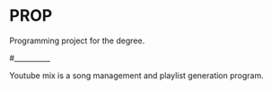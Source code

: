 # PROP
Programming project for the degree.

#__________

Youtube mix is a song management and playlist generation program.
